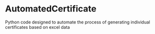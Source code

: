 # AutomatedCertificate
Python code designed to automate the process of generating individual certificates based on excel data
